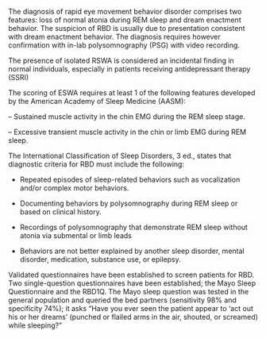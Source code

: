 The diagnosis of rapid eye movement behavior disorder comprises two features: loss of normal atonia during REM sleep and dream enactment behavior. The suspicion of RBD is usually due to presentation consistent with dream enactment behavior. The diagnosis requires however confirmation with in-lab polysomnography (PSG) with video recording.

The presence of isolated RSWA is considered an incidental finding in normal individuals, especially in patients receiving antidepressant therapy (SSRI)

The scoring of ESWA requires at least 1 of the following features developed by the American Academy of Sleep Medicine (AASM):

– Sustained muscle activity in the chin EMG during the REM sleep stage.

– Excessive transient muscle activity in the chin or limb EMG during REM sleep.

The International Classification of Sleep Disorders, 3 ed., states that diagnostic criteria for RBD must include the following:

- Repeated episodes of sleep-related behaviors such as vocalization and/or complex motor behaviors.

- Documenting behaviors by polysomnography during REM sleep or based on clinical history.

- Recordings of polysomnography that demonstrate REM sleep without atonia via submental or limb leads

- Behaviors are not better explained by another sleep disorder, mental disorder, medication, substance use, or epilepsy.

Validated questionnaires have been established to screen patients for RBD. Two single-question questionnaires have been established; the Mayo Sleep Questionnaire and the RBD1Q. The Mayo sleep question was tested in the general population and queried the bed partners (sensitivity 98% and specificity 74%); it asks “Have you ever seen the patient appear to ‘act out his or her dreams’ (punched or flailed arms in the air, shouted, or screamed) while sleeping?”